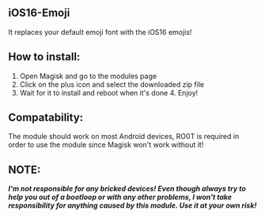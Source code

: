 ## iOS16-Emoji
It replaces your default emoji font with the iOS16 emojis!


## How to install: 
1. Open Magisk and go to the modules page 
2. Click on the plus icon and select the downloaded zip file 
3. Wait for it to install and reboot when it's done 4. Enjoy!


## Compatability: 
The module should work on most Android devices, RO0T is required in order to use the module since Magisk won't work without it!


## NOTE:
***I'm not responsible for any bricked devices! Even though always try to help you out of a bootloop or with any other problems, I won't take responsibility for anything caused by this module. Use it at your own risk!***
